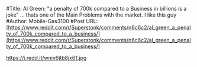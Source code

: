 #Title: Al Green: "a penalty of 700k compared to a Business in billions is a joke" ... thats one of the Main Problems with the market. I like this guy
#Author: Mobile-Gas3100
#Post URL: [https://www.reddit.com/r/Superstonk/comments/n6c6c2/al_green_a_penalty_of_700k_compared_to_a_business/](https://www.reddit.com/r/Superstonk/comments/n6c6c2/al_green_a_penalty_of_700k_compared_to_a_business/)


https://i.redd.it/wniv6jtb8jx61.jpg